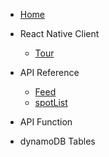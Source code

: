 - [Home](/)

- React Native Client
  - [Tour](guide.md)
- API Reference
  - [Feed](graphql/feed.md)
  - [spotList](graphql/spotList.md)
- API Function
- dynamoDB Tables

